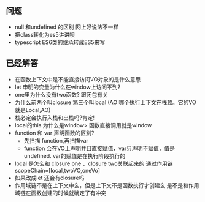 ## 问题 
- null 和undefined 的区别  网上好说法不一样
- 把class转化为es5讲讲呗
- typescript ES6类的继承转成ES5来写

## 已经解答
- 在函数上下文中是不能直接访问VO对象的是什么意思
- let 申明的变量为什么在window上访问不到? 
- one里为什么没有two函数? 跟闭包有关
- 为什么前两个叫closure 第三个叫local (AO 哪个执行上下文在栈顶。它的VO就是Local,AO)
- 栈必定会执行入栈和出栈吗?肯定!
- local的this 为什么是window>   函数直接调用就是window 
-  function 和 var 声明函数的区别?
   - 先扫描 function,再扫描var
   - function 会在VO上声明并且直接赋值，var只声明不赋值，值是undefined. var的赋值是在执行阶段执行的
- local 是怎么和 closure one 、closure two关联起来的 通过作用链scopeChain=[local,twoVO,oneVo]
- 如果改成let 还会有closure吗
- 作用域链不是在上下文中么，但是上下文不是函数执行才创建么 是不是和作用域链在函数创建的时候就确定了有冲突